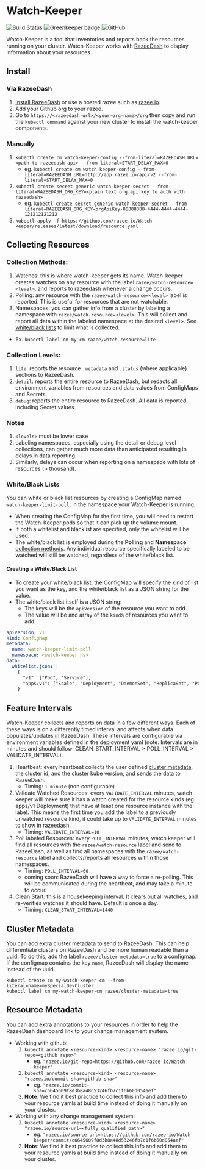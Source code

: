# Watch-Keeper

[![Build Status](https://travis-ci.com/razee-io/Watch-keeper.svg?branch=master)](https://travis-ci.com/razee-io/Watch-keeper) [![Greenkeeper badge](https://badges.greenkeeper.io/razee-io/Watch-keeper.svg)](https://greenkeeper.io/)
![GitHub](https://img.shields.io/github/license/razee-io/Watch-keeper.svg?color=success)

Watch-Keeper is a tool that inventories and reports back the resources running on your cluster. Watch-Keeper works with [RazeeDash](https://github.com/razee-io/Razeedash) to display information about your resources.

## Install

### Via RazeeDash

1. [Install RazeeDash](https://github.com/razee-io/Razee#step-1-install-razee) or use a hosted razee such as [razee.io](https://app.razee.io).
1. Add your Github org to your razee.
1. Go to `https://<razeedash-url>/<your-org-name>/org` then copy and run the `kubectl command` against your new cluster to install the watch-keeper components.

### Manually

1. `kubectl create cm watch-keeper-config --from-literal=RAZEEDASH_URL=<path to razeedash api> --from-literal=START_DELAY_MAX=0`
    - eg. `kubectl create cm watch-keeper-config --from-literal=RAZEEDASH_URL=http://app.razee.io/api/v2 --from-literal=START_DELAY_MAX=0`
1. `kubectl create secret generic watch-keeper-secret --from-literal=RAZEEDASH_ORG_KEY=<plain text org api key to auth with razeedash>`
    - eg. `kubectl create secret generic watch-keeper-secret --from-literal=RAZEEDASH_ORG_KEY=orgApiKey-88888888-4444-4444-4444-121212121212`
1. `kubectl apply -f https://github.com/razee-io/Watch-keeper/releases/latest/download/resource.yaml`

## Collecting Resources

### Collection Methods:

1. Watches: this is where watch-keeper gets its name. Watch-keeper creates watches on any resource with the label `razee/watch-resource=<level>`, and reports to razeedash whenever a change occurs.
1. Polling: any resource with the `razee/watch-resource=<level>` label is reported. This is useful for resources that are not watchable.
1. Namespaces: you can gather info from a cluster by labeling a namespace with `razee/watch-resource=<level>`. This will collect and report all data within the labeled namespace at the desired `<level>`. See [white/black lists](#whiteblack-lists) to limit what is collected.

- Ex. `kubectl label cm my-cm razee/watch-resource=lite`

### Collection Levels:

1. `lite`: reports the resource `.metadata` and `.status` (where applicable) sections to RazeeDash.
1. `detail`: reports the entire resource to RazeeDash, but redacts all environment variables from resources and data values from ConfigMaps and Secrets.
1. `debug`: reports the entire resource to RazeeDash. All data is reported, including Secret values.

### Notes

1. `<levels>` must be lower case
1. Labeling namespaces, especially using the detail or debug level collections, can gather much more data than anticipated resulting in delays in data reporting.
1. Similarly,  delays can occur when reporting on a namespace with lots of resources (> thousand).

### White/Black Lists

You can white or black list resources by creating a ConfigMap named
`watch-keeper-limit-poll`, in the namespace your Watch-Keeper is running.

- When creating the ConfigMap for the first time, you will need to restart the
Watch-Keeper pods so that it can pick up the volume mount.
- If both a whitelist and blacklist are specified, only the whitelist will be used.
- The white/black list is employed during the **Polling** and **Namespace**
[collection methods](#Collection-Methods). Any individual resource specifically
labeled to be watched will still be watched, regardless of the white/black list.

#### Creating a White/Black List

- To create your white/black list, the ConfigMap will specify the kind of list
you want as the key, and the white/black list as a JSON string for the value.
- The white/black list itself is a JSON string:
  - The keys will be the `apiVersion` of the resource you want to add.
  - The value will be and array of the `kind`s of resources you want to add.

```yaml
apiVersion: v1
kind: ConfigMap
metadata:
  name: watch-keeper-limit-poll
  namespace: <watch-keeper ns>
data:
  whitelist.json: |
    {
      "v1": ["Pod", "Service"],
      "apps/v1": ["Scale", "Deployment", "DaemonSet", "ReplicaSet", "Pod"]
    }
```

## Feature Intervals

Watch-Keeper collects and reports on data in a few different ways. Each of these ways is on a differently timed interval and affects when data populates/updates in RazeeDash. These intervals are configurable via environment variables defined in the deployment yaml (note: Intervals are in minutes and should follow: CLEAN_START_INTERVAL > POLL_INTERVAL > VALIDATE_INTERVAL).

1. Heartbeat: every heartbeat collects the user defined [cluster metadata](#cluster-metadata), the cluster id, and the cluster kube version, and sends the data to RazeeDash.
    - Timing: `1 minute` (non configurable)
1. Validate Watched Resources:  every `VALIDATE_INTERVAL` minutes, watch keeper will make sure it has a watch created for the resource kinds (eg. apps/v1 Deployment) that have at least one resource instance with the label. This means the first time you add the label to a previously unwatched resource kind, it could take up to `VALIDATE_INTERVAL` minutes to show in razeedash.
    - Timing: `VALIDATE_INTERVAL=10`
1. Poll labeled Resources: every `POLL_INTERVAL` minutes, watch keeper will find all resources with the `razee/watch-resource` label and send to RazeeDash, as well as find all namespaces with the `razee/watch-resource` label and collects/reports all resources within those namespaces.
    - Timing: `POLL_INTERVAL=60`
    - coming soon: RazeeDash will have a way to force a re-polling. This will be communicated during the heartbeat, and may take a minute to occur.
1. Clean Start: this is a housekeeping interval. It clears out all watches, and re-verifies watches it should have. Default is once a day.
    - Timing: `CLEAN_START_INTERVAL=1440`

## Cluster Metadata

You can add extra cluster metadata to send to RazeeDash. This can help differentiate clusters on RazeeDash and be more human readable than a uuid. To do this, add the label `razee/cluster-metadata=true` to a configmap. If the configmap contains the key `name`, RazeeDash will display the name instead of the uuid.

```shell
kubectl create cm my-watch-keeper-cm --from-literal=name=mySpecialDevCluster
kubectl label cm my-watch-keeper-cm razee/cluster-metadata=true
```

## Resource Metadata

You can add extra annotations to your resources in order to help the RazeeDash dashboard link to your change management system.

- Working with github:
  1. `kubectl annotate <resource-kind> <resource-name> "razee.io/git-repo=<github repo>"`
      - eg. `"razee.io/git-repo=https://github.com/razee-io/Watch-keeper"`
  1. `kubectl annotate <resource-kind> <resource-name> "razee.io/commit-sha=<github sha>"`
      - eg. `"razee.io/commit-sha=c6645609f8d3b8a48d53246fb7c1f6b60d054aef"`
  1. **Note**: We find it best practice to collect this info and add them to your resource yamls at build time instead of doing it manually on your cluster.
- Working with any change management system:
  1. `kubectl annotate <resource-kind> <resource-name> "razee.io/source-url=<fully qualified path>"`
      - eg. `"razee.io/source-url=https://github.com/razee-io/Watch-keeper/commit/c6645609f8d3b8a48d53246fb7c1f6b60d054aef"`
  1. **Note**: We find it best practice to collect this info and add them to your resource yamls at build time instead of doing it manually on your cluster.
